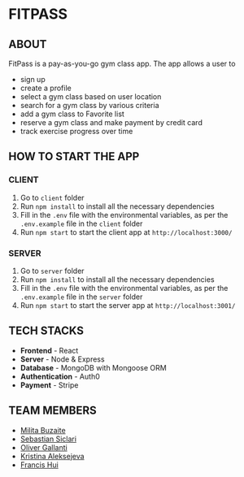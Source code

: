 # FITPASS 

## ABOUT
FitPass is a pay-as-you-go gym class app. The app allows a user to 
* sign up
* create a profile
* select a gym class based on user location
* search for a gym class by various criteria
* add a gym class to Favorite list
* reserve a gym class and make payment by credit card
* track exercise progress over time

## HOW TO START THE APP
### CLIENT
1. Go to ``client`` folder 
2. Run ``npm install`` to install all the necessary dependencies
3. Fill in the ``.env`` file with the environmental variables, as per the ``.env.example`` file in the ``client`` folder
4. Run ``npm start`` to start the client app at ``http://localhost:3000/``

### SERVER
1. Go to ``server`` folder 
2. Run ``npm install`` to install all the necessary dependencies
3. Fill in the ``.env`` file with the environmental variables, as per the ``.env.example`` file in the ``server`` folder
4. Run ``npm start`` to start the server app at ``http://localhost:3001/``

## TECH STACKS
* **Frontend** - React
* **Server** - Node & Express
* **Database** - MongoDB with Mongoose ORM
* **Authentication** - Auth0
* **Payment** - Stripe

## TEAM MEMBERS
* [Milita Buzaite](https://github.com/militabu)
* [Sebastian Siclari](https://github.com/SebSiclari)
* [Oliver Gallanti](https://github.com/OliverGallanti)
* [Kristina Aleksejeva](https://github.com/kristi-al)
* [Francis Hui](https://github.com/francisldn)